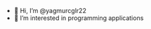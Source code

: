 - 👋 Hi, I’m @yagmurcglr22
- 👀 I’m interested in programming applications

<!---
yagmurcglr22/yagmurcglr22 is a ✨ special ✨ repository because its `README.md` (this file) appears on your GitHub profile.
You can click the Preview link to take a look at your changes.
--->
